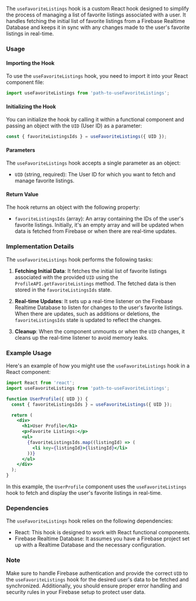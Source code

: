 The `useFavoriteListings` hook is a custom React hook designed to simplify the process of managing a list of favorite
listings associated with a user. It handles fetching the initial list of favorite listings from a Firebase Realtime
Database and keeps it in sync with any changes made to the user's favorite listings in real-time.

### Usage

#### Importing the Hook

To use the `useFavoriteListings` hook, you need to import it into your React component file:

```jsx static
import useFavoriteListings from 'path-to-useFavoriteListings';
```

#### Initializing the Hook

You can initialize the hook by calling it within a functional component and passing an object with the `UID` (User ID)
as a parameter:

```jsx static
const { favoriteListingsIds } = useFavoriteListings({ UID });
```

#### Parameters

The `useFavoriteListings` hook accepts a single parameter as an object:

- `UID` (string, required): The User ID for which you want to fetch and manage favorite listings.

#### Return Value

The hook returns an object with the following property:

- `favoriteListingsIds` (array): An array containing the IDs of the user's favorite listings. Initially, it's an empty
  array and will be updated when data is fetched from Firebase or when there are real-time updates.

### Implementation Details

The `useFavoriteListings` hook performs the following tasks:

1. **Fetching Initial Data**: It fetches the initial list of favorite listings associated with the provided `UID` using
   the `ProfileAPI.getFavoriteListings` method. The fetched data is then stored in the `favoriteListingsIds` state.

2. **Real-time Updates**: It sets up a real-time listener on the Firebase Realtime Database to listen for changes to the
   user's favorite listings. When there are updates, such as additions or deletions, the `favoriteListingsIds` state is
   updated to reflect the changes.

3. **Cleanup**: When the component unmounts or when the `UID` changes, it cleans up the real-time listener to avoid
   memory leaks.

### Example Usage

Here's an example of how you might use the `useFavoriteListings` hook in a React component:

```jsx static
import React from 'react';
import useFavoriteListings from 'path-to-useFavoriteListings';

function UserProfile({ UID }) {
  const { favoriteListingsIds } = useFavoriteListings({ UID });

  return (
    <div>
      <h1>User Profile</h1>
      <p>Favorite Listings:</p>
      <ul>
        {favoriteListingsIds.map((listingId) => (
          <li key={listingId}>{listingId}</li>
        ))}
      </ul>
    </div>
  );
}
```

In this example, the `UserProfile` component uses the `useFavoriteListings` hook to fetch and display the user's
favorite listings in real-time.

### Dependencies

The `useFavoriteListings` hook relies on the following dependencies:

- React: This hook is designed to work with React functional components.
- Firebase Realtime Database: It assumes you have a Firebase project set up with a Realtime Database and the necessary
  configuration.

### Note

Make sure to handle Firebase authentication and provide the correct `UID` to the `useFavoriteListings` hook for the
desired user's data to be fetched and synchronized. Additionally, you should ensure proper error handling and security
rules in your Firebase setup to protect user data.
